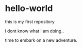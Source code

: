 # hello-world
this is my first repository

i dont know what i am doing..

time to embark on a new adventure.
